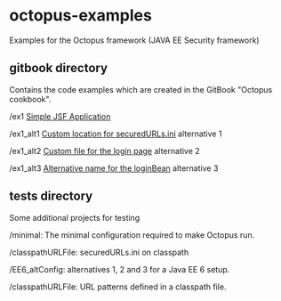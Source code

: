 # octopus-examples
Examples for the Octopus framework (JAVA EE Security framework)


## gitbook directory

Contains the code examples which are created in the GitBook "Octopus cookbook".

/ex1 [Simple JSF Application](https://rdebusscher.gitbooks.io/octopus-cookbook/content/chapter1.html)

/ex1_alt1 [Custom location for securedURLs.ini](https://rdebusscher.gitbooks.io/octopus-cookbook/content/chapter1.html) alternative 1

/ex1_alt2 [Custom file for the login page](https://rdebusscher.gitbooks.io/octopus-cookbook/content/chapter1.html) alternative 2

/ex1_alt3 [Alternative name for the loginBean](https://rdebusscher.gitbooks.io/octopus-cookbook/content/chapter1.html) alternative 3

## tests directory

Some additional projects for testing

/minimal: The minimal configuration required to make Octopus run.

/classpathURLFile: securedURLs.ini on classpath

/EE6_altConfig: alternatives 1, 2 and 3 for a Java EE 6 setup.

/classpathURLFile: URL patterns defined in a classpath file.
